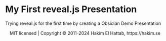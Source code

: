 # My First reveal.js Presentation
Trying reveal.js for the first time by creating a Obsidian Demo Presentation

<div align="center">
  MIT licensed | Copyright © 2011-2024 Hakim El Hattab, https://hakim.se
</div>
